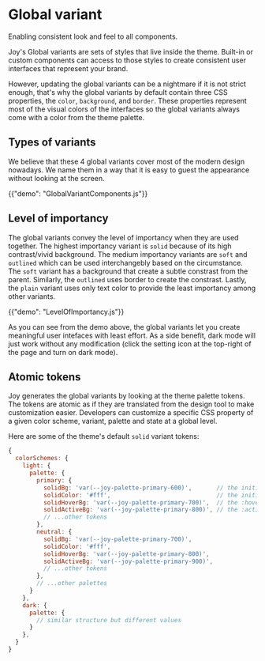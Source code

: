# Global variant

<p class="description">Enabling consistent look and feel to all components.</p>

<!-- The intention of the page is to describe the overall feature like "what is it?", "what it looks like?", other topics like "The why", "How to customize" etc. should be in another page.  -->

Joy's Global variants are sets of styles that live inside the theme. Built-in or custom components can access to those styles to create consistent user interfaces that represent your brand.

However, updating the global variants can be a nightmare if it is not strict enough, that's why the global variants by default contain three CSS properties, the `color`, `background`, and `border`. These properties represent most of the visual colors of the interfaces so the global variants always come with a color from the theme palette.

<!-- Add a link to read more detail why we limit to these 3 properties -->

## Types of variants

We believe that these 4 global variants cover most of the modern design nowadays. We name them in a way that it is easy to guest the appearance without looking at the screen.

<!-- A demo of buttons with all variants -->

{{"demo": "GlobalVariantComponents.js"}}

## Level of importancy

The global variants convey the level of importancy when they are used together. The highest importancy variant is `solid` because of its high contrast/vivid background. The medium importancy variants are `soft` and `outlined` which can be used interchangebly based on the circumstance. The `soft` variant has a background that create a subtle constrast from the parent. Similarly, the `outlined` uses border to create the constrast. Lastly, the `plain` variant uses only text color to provide the least importancy among other variants.

<!-- A demo of small UIs that use different components with variants to showcase -->

{{"demo": "LevelOfImportancy.js"}}

As you can see from the demo above, the global variants let you create meaningful user intefaces with least effort. As a side benefit, dark mode will just work without any modification (click the setting icon at the top-right of the page and turn on dark mode).

## Atomic tokens

Joy generates the global variants by looking at the theme palette tokens. The tokens are atomic as if they are translated from the design tool to make customization easier. Developers can customize a specific CSS property of a given color scheme, variant, palette and state at a global level.

Here are some of the theme's default `solid` variant tokens:

```js
{
  colorSchemes: {
    light: {
      palette: {
        primary: {
          solidBg: 'var(--joy-palette-primary-600)',       // the initial background
          solidColor: '#fff',                              // the initial color
          solidHoverBg: 'var(--joy-palette-primary-700)',  // the :hover background
          solidActiveBg: 'var(--joy-palette-primary-800)', // the :active background
          // ...other tokens
        },
        neutral: {
          solidBg: 'var(--joy-palette-primary-700)',
          solidColor: '#fff',
          solidHoverBg: 'var(--joy-palette-primary-800)',
          solidActiveBg: 'var(--joy-palette-primary-900)',
          // ...other tokens
        },
        // ...other palettes
      }
    },
    dark: {
      palette: {
        // similar structure but different values
      }
    },
  }
}
```
